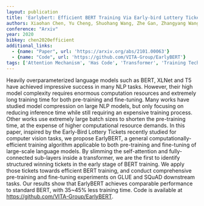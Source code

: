 ```yaml
---
layout: publication
title: 'Earlybert: Efficient BERT Training Via Early-bird Lottery Tickets'
authors: Xiaohan Chen, Yu Cheng, Shuohang Wang, Zhe Gan, Zhangyang Wang, Jingjing Liu
conference: "Arxiv"
year: 2020
bibkey: chen2020efficient
additional_links:
  - {name: "Paper", url: 'https://arxiv.org/abs/2101.00063'}
  - {name: "Code", url: 'https://github.com/VITA-Group/EarlyBERT'}
tags: ['Attention Mechanism', 'Has Code', 'Transformer', 'Training Techniques', 'BERT', 'Model Architecture', 'Fine-Tuning', 'Reinforcement Learning', 'Pre-Training', 'Pretraining Methods']
---
```

Heavily overparameterized language models such as BERT, XLNet and T5 have
achieved impressive success in many NLP tasks. However, their high model
complexity requires enormous computation resources and extremely long training
time for both pre-training and fine-tuning. Many works have studied model
compression on large NLP models, but only focusing on reducing inference time
while still requiring an expensive training process. Other works use extremely
large batch sizes to shorten the pre-training time, at the expense of higher
computational resource demands. In this paper, inspired by the Early-Bird
Lottery Tickets recently studied for computer vision tasks, we propose
EarlyBERT, a general computationally-efficient training algorithm applicable to
both pre-training and fine-tuning of large-scale language models. By slimming
the self-attention and fully-connected sub-layers inside a transformer, we are
the first to identify structured winning tickets in the early stage of BERT
training. We apply those tickets towards efficient BERT training, and conduct
comprehensive pre-training and fine-tuning experiments on GLUE and SQuAD
downstream tasks. Our results show that EarlyBERT achieves comparable
performance to standard BERT, with 35~45% less training time. Code is available
at https://github.com/VITA-Group/EarlyBERT.
